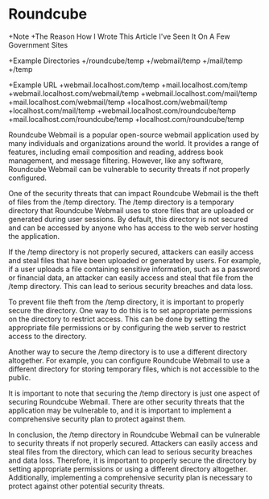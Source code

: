 # Roundcube

+Note
+The Reason How I Wrote This Article I've Seen It On A Few Government Sites

+Example Directories
+/roundcube/temp
+/webmail/temp
+/mail/temp
+/temp

+Example URL
+webmail.localhost.com/temp
+mail.localhost.com/temp
+webmail.localhost.com/webmail/temp
+webmail.localhost.com/mail/temp
+mail.localhost.com/webmail/temp
+localhost.com/webmail/temp
+localhost.com/mail/temp
+webmail.localhost.com/roundcube/temp
+mail.localhost.com/roundcube/temp
+localhost.com/roundcube/temp

Roundcube Webmail is a popular open-source webmail application used by many individuals and organizations around the world. It provides a range of features, including email composition and reading, address book management, and message filtering. However, like any software, Roundcube Webmail can be vulnerable to security threats if not properly configured.

One of the security threats that can impact Roundcube Webmail is the theft of files from the /temp directory. The /temp directory is a temporary directory that Roundcube Webmail uses to store files that are uploaded or generated during user sessions. By default, this directory is not secured and can be accessed by anyone who has access to the web server hosting the application.

If the /temp directory is not properly secured, attackers can easily access and steal files that have been uploaded or generated by users. For example, if a user uploads a file containing sensitive information, such as a password or financial data, an attacker can easily access and steal that file from the /temp directory. This can lead to serious security breaches and data loss.

To prevent file theft from the /temp directory, it is important to properly secure the directory. One way to do this is to set appropriate permissions on the directory to restrict access. This can be done by setting the appropriate file permissions or by configuring the web server to restrict access to the directory.

Another way to secure the /temp directory is to use a different directory altogether. For example, you can configure Roundcube Webmail to use a different directory for storing temporary files, which is not accessible to the public.

It is important to note that securing the /temp directory is just one aspect of securing Roundcube Webmail. There are other security threats that the application may be vulnerable to, and it is important to implement a comprehensive security plan to protect against them.

In conclusion, the /temp directory in Roundcube Webmail can be vulnerable to security threats if not properly secured. Attackers can easily access and steal files from the directory, which can lead to serious security breaches and data loss. Therefore, it is important to properly secure the directory by setting appropriate permissions or using a different directory altogether. Additionally, implementing a comprehensive security plan is necessary to protect against other potential security threats.
